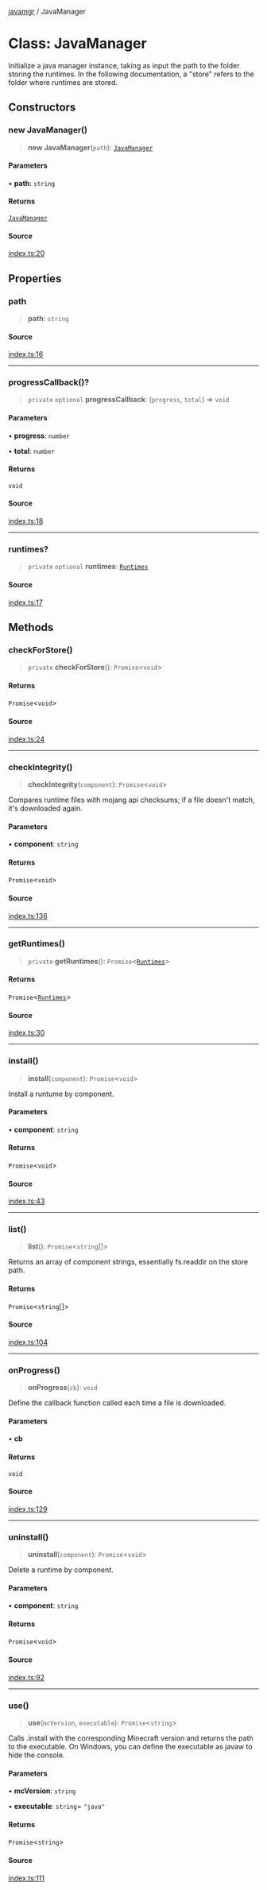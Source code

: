 [javamgr](../wiki/globals) / JavaManager

# Class: JavaManager

Initialize a java manager instance, taking as input the path to the folder storing the runtimes. In the following documentation, a "store" refers to the folder where runtimes are stored.

## Constructors

### new JavaManager()

> **new JavaManager**(`path`): [`JavaManager`](../wiki/Class.JavaManager)

#### Parameters

• **path**: `string`

#### Returns

[`JavaManager`](../wiki/Class.JavaManager)

#### Source

[index.ts:20](https://github.com/HerozDotExe/javamgr/blob/8b8546c1052ba43594e5884a2f9ffabd4a23f655/src/index.ts#L20)

## Properties

### path

> **path**: `string`

#### Source

[index.ts:16](https://github.com/HerozDotExe/javamgr/blob/8b8546c1052ba43594e5884a2f9ffabd4a23f655/src/index.ts#L16)

***

### progressCallback()?

> `private` `optional` **progressCallback**: (`progress`, `total`) => `void`

#### Parameters

• **progress**: `number`

• **total**: `number`

#### Returns

`void`

#### Source

[index.ts:18](https://github.com/HerozDotExe/javamgr/blob/8b8546c1052ba43594e5884a2f9ffabd4a23f655/src/index.ts#L18)

***

### runtimes?

> `private` `optional` **runtimes**: [`Runtimes`](../wiki/Type.Runtimes)

#### Source

[index.ts:17](https://github.com/HerozDotExe/javamgr/blob/8b8546c1052ba43594e5884a2f9ffabd4a23f655/src/index.ts#L17)

## Methods

### checkForStore()

> `private` **checkForStore**(): `Promise`\<`void`\>

#### Returns

`Promise`\<`void`\>

#### Source

[index.ts:24](https://github.com/HerozDotExe/javamgr/blob/8b8546c1052ba43594e5884a2f9ffabd4a23f655/src/index.ts#L24)

***

### checkIntegrity()

> **checkIntegrity**(`component`): `Promise`\<`void`\>

Compares runtime files with mojang api checksums; if a file doesn't match, it's downloaded again.

#### Parameters

• **component**: `string`

#### Returns

`Promise`\<`void`\>

#### Source

[index.ts:136](https://github.com/HerozDotExe/javamgr/blob/8b8546c1052ba43594e5884a2f9ffabd4a23f655/src/index.ts#L136)

***

### getRuntimes()

> `private` **getRuntimes**(): `Promise`\<[`Runtimes`](../wiki/Type.Runtimes)\>

#### Returns

`Promise`\<[`Runtimes`](../wiki/Type.Runtimes)\>

#### Source

[index.ts:30](https://github.com/HerozDotExe/javamgr/blob/8b8546c1052ba43594e5884a2f9ffabd4a23f655/src/index.ts#L30)

***

### install()

> **install**(`component`): `Promise`\<`void`\>

Install a runtume by component.

#### Parameters

• **component**: `string`

#### Returns

`Promise`\<`void`\>

#### Source

[index.ts:43](https://github.com/HerozDotExe/javamgr/blob/8b8546c1052ba43594e5884a2f9ffabd4a23f655/src/index.ts#L43)

***

### list()

> **list**(): `Promise`\<`string`[]\>

Returns an array of component strings, essentially fs.readdir on the store path.

#### Returns

`Promise`\<`string`[]\>

#### Source

[index.ts:104](https://github.com/HerozDotExe/javamgr/blob/8b8546c1052ba43594e5884a2f9ffabd4a23f655/src/index.ts#L104)

***

### onProgress()

> **onProgress**(`cb`): `void`

Define the callback function called each time a file is downloaded.

#### Parameters

• **cb**

#### Returns

`void`

#### Source

[index.ts:129](https://github.com/HerozDotExe/javamgr/blob/8b8546c1052ba43594e5884a2f9ffabd4a23f655/src/index.ts#L129)

***

### uninstall()

> **uninstall**(`component`): `Promise`\<`void`\>

Delete a runtime by component.

#### Parameters

• **component**: `string`

#### Returns

`Promise`\<`void`\>

#### Source

[index.ts:92](https://github.com/HerozDotExe/javamgr/blob/8b8546c1052ba43594e5884a2f9ffabd4a23f655/src/index.ts#L92)

***

### use()

> **use**(`mcVersion`, `executable`): `Promise`\<`string`\>

Calls .install with the corresponding Minecraft version and returns the path to the executable. On Windows, you can define the executable as javaw to hide the console.

#### Parameters

• **mcVersion**: `string`

• **executable**: `string`= `"java"`

#### Returns

`Promise`\<`string`\>

#### Source

[index.ts:111](https://github.com/HerozDotExe/javamgr/blob/8b8546c1052ba43594e5884a2f9ffabd4a23f655/src/index.ts#L111)
